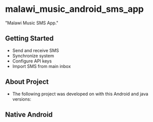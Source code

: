 # malawi_music_android_sms_app

"Malawi Music SMS App."

## Getting Started

- Send and receive SMS
- Synchronize system
- Configure API keys
- Import SMS from main inbox

## About Project

- The following project was developed on with this Android and java versions:

Native Android 
------------------------------------------------------------